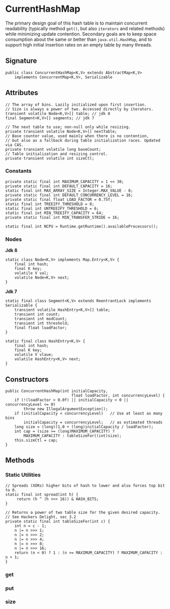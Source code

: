 # CurrentHashMap

The primary design goal of this hash table is to maintain concurrent readability (typically method `get()`, but also `iterators` and related methods) while minimizing update contention.
Secondary goals are to keep space consumption about the same or better than `java.util.HashMap`, and to support high initial insertion rates on an empty table by many threads.

## Signature

    public class ConcurrentHashMap<K,V> extends AbstractMap<K,V>
        implements ConcurrentMap<K,V>, Serializable

## Attributes

    // The array of bins. Lazily initialized upon first insertion.
    // Size is always a power of two. Accessed directly by iterators.
    transient volatile Node<K,V>[] table; // jdk 8
    final Segment<K,V>[] segments; // jdk 7

    // The next table to use; non-null only while resizing.
    private transient volatile Node<K,V>[] nextTable;
    // Base counter value, used mainly when there is no contention,
    // but also as a fallback during table initialization races. Updated via CAS.
    private transient volatile long baseCount;
    // Table initialization and resizing control.
    private transient volatile int sizeCtl;

### Constants

    private static final int MAXIMUM_CAPACITY = 1 << 30;
    private static final int DEFAULT_CAPACITY = 16;
    static final int MAX_ARRAY_SIZE = Integer.MAX_VALUE - 8;
    private static final int DEFAULT_CONCURRENCY_LEVEL = 16;
    private static final float LOAD_FACTOR = 0.75f;
    static final int TREEIFY_THRESHOLD = 8;
    static final int UNTREEIFY_THRESHOLD = 6;
    static final int MIN_TREEIFY_CAPACITY = 64;
    private static final int MIN_TRANSFER_STRIDE = 16;
    
    static final int NCPU = Runtime.getRuntime().availableProcessors();

### Nodes

__Jdk 8__

    static class Node<K,V> implements Map.Entry<K,V> {
        final int hash;
        final K key;
        volatile V val;
        volatile Node<K,V> next;
    }

__Jdk 7__

    static final class Segment<K,V> extends ReentrantLock implements Serializable {
        transient volatile HashEntry<K,V>[] table;
        transient int count;
        transient int modCount;
        transient int threshold;
        final float loadFactor;
    }

    static final class HashEntry<K,V> {
        final int hash;
        final K key;
        volatile V vlaue;
        volatile HashEntry<K,V> next;
    }

## Constructors

    public ConcurrentHashMap(int initialCapacity,
                                 float loadFactor, int concurrencyLevel) {
        if (!(loadFactor > 0.0f) || initialCapacity < 0 || concurrencyLevel <= 0)
            throw new IllegalArgumentException();
        if (initialCapacity < concurrencyLevel)   // Use at least as many bins
            initialCapacity = concurrencyLevel;   // as estimated threads
        long size = (long)(1.0 + (long)initialCapacity / loadFactor);
        int cap = (size >= (long)MAXIMUM_CAPACITY) ?
            MAXIMUM_CAPACITY : tableSizeFor((int)size);
        this.sizeCtl = cap;
    }

## Methods

### Static Utilities

    // Spreads (XORs) higher bits of hash to lower and also forces top bit to 0.
    static final int spread(int h) {
         return (h ^ (h >>> 16)) & HASH_BITS;
    }

    // Returns a power of two table size for the given desired capacity.
    // See Hackers Delight, sec 3.2
    private static final int tableSizeFor(int c) {
        int n = c - 1;
        n |= n >>> 1;
        n |= n >>> 2;
        n |= n >>> 4;
        n |= n >>> 8;
        n |= n >>> 16;
        return (n < 0) ? 1 : (n >= MAXIMUM_CAPACITY) ? MAXIMUM_CAPACITY : n + 1;
    }

### get

### put

### size



